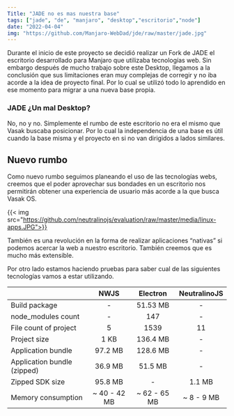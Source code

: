 ```yaml
---
Title: "JADE no es mas nuestra base"
tags: ["jade", "de", "manjaro", "desktop","escritorio","node"]
date: "2022-04-04"
img: "https://github.com/Manjaro-WebDad/jde/raw/master/jade.jpg"
---
```


Durante el inicio de este proyecto se decidió realizar un Fork de JADE el escritorio desarrollado para Manjaro que utilizaba tecnologías web.
Sin embargo después de mucho trabajo sobre este Desktop, llegamos a la conclusión que sus limitaciones eran muy complejas de corregir y no iba acorde a la idea de proyecto final. Por lo cual se utilizó todo lo aprendido en ese momento para migrar a una nueva base propia.

### JADE ¿Un mal Desktop?

No, no y no. Simplemente el rumbo de este escritorio no era el mismo que Vasak buscaba posicionar. Por lo cual la independencia de una base es útil cuando la base misma y el proyecto en si no van dirigidos a lados similares.

## Nuevo rumbo

Como nuevo rumbo seguimos planeando el uso de las tecnologías webs, creemos que el poder aprovechar sus bondades en un escritorio nos permitirán obtener una experiencia de usuario más acorde a la que busca Vasak OS.

{{< img src="https://github.com/neutralinojs/evaluation/raw/master/media/linux-apps.JPG">}}

También es una revolución en la forma de realizar aplicaciones “nativas” si podemos acercar la web a nuestro escritorio. También creemos que es mucho más extensible.

Por otro lado estamos haciendo pruebas para saber cual de las siguientes tecnologías vamos a estar utilizando.

|   | NWJS | Electron | NeutralinoJS |
|---|:---:|:---:|:---:|
| Build package | - | 51.53 MB | - |
| node_modules count | - | 147 | - |
| File count of project | 5 | 1539 | 11 |
| Project size | 1 KB | 136.4 MB | - |
| Application bundle | 97.2 MB | 128.6 MB | - |
| Application bundle (zipped) | 36.9 MB | 51.5 MB | - |
| Zipped SDK size | 95.8 MB | - | 1.1 MB |
| Memory consumption | ~ 40 - 42 MB | ~ 62 - 65 MB | ~ 8 - 9 MB |

